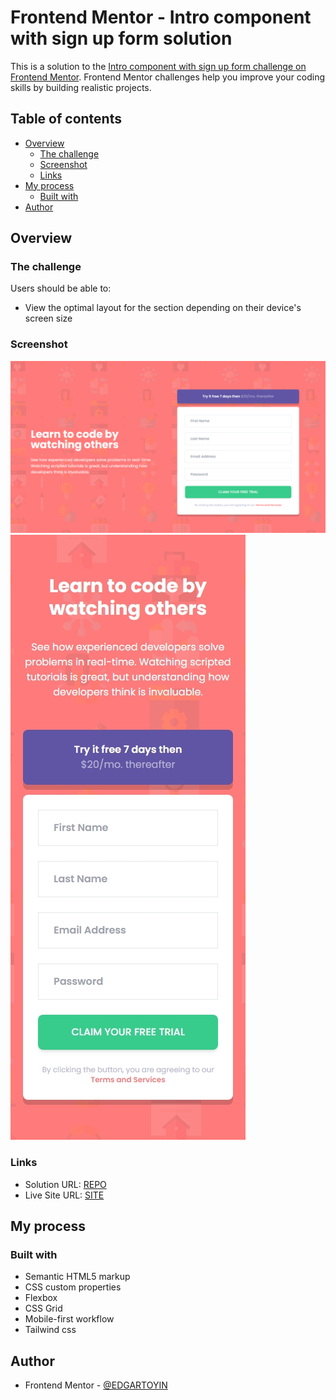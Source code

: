 # Frontend Mentor - Intro component with sign up form solution

This is a solution to the [Intro component with sign up form challenge on Frontend Mentor](https://www.frontendmentor.io/challenges/intro-component-with-signup-form-5cf91bd49edda32581d28fd1). Frontend Mentor challenges help you improve your coding skills by building realistic projects. 

## Table of contents

- [Overview](#overview)
  - [The challenge](#the-challenge)
  - [Screenshot](#screenshot)
  - [Links](#links)
- [My process](#my-process)
  - [Built with](#built-with)
- [Author](#author)

## Overview

### The challenge

Users should be able to:

- View the optimal layout for the section depending on their device's screen size

### Screenshot
![Alt text](image.png)
![Alt text](image-1.png)


### Links

- Solution URL: [REPO](https://github.com/EDGARTOYIN/four-card-feature-section-master)
- Live Site URL: [SITE](https://edgartoyin.github.io/four-card-feature-section-master/)

## My process

### Built with

- Semantic HTML5 markup
- CSS custom properties
- Flexbox
- CSS Grid
- Mobile-first workflow
- Tailwind css

## Author

- Frontend Mentor - [@EDGARTOYIN](https://www.frontendmentor.io/profile/EDGARTOYIN)
